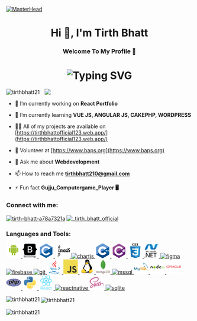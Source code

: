 [![MasterHead](https://camo.githubusercontent.com/1f034ebfc52e5fdcc097e7b3c6c9100e1fd606f5a99af8ea35f1d3a936bbfdfa/687474703a2f2f7777772e7072616d756b686469676974616c2e636f6d2f77702d636f6e74656e742f75706c6f6164732f323031382f30372f4e65772d504e432d416e696d617465642d42616e6e6572732e676966)](https://tirthbhattofficial123.web.app/)
<h1 align="center">Hi 👋, I'm Tirth Bhatt</h1>
<h3 align="center">Welcome To My Profile 🙏</br></h3>
<h1 align="center"><img src="https://readme-typing-svg.demolab.com?font=Fira+Code&weight=500&size=21&pause=1000&color=060043&background=FFFFFF&center=true&vCenter=true&width=435&lines=+Hardwork+%2B+Prayer+%3D+%22Success%22+%E2%9C%A8;Passionate+Programmer+%F0%9F%91%A8%E2%80%8D%F0%9F%92%BB;REACTJS+%7C+PHP+%7C+MYSQL+%7C+ASP.NET++%E2%80%BC;Active+Learner+%E2%9D%A4%EF%B8%8F;%F0%9F%92%AC+always+learning+new+things+;Gujarati+Boy+%F0%9F%A7%91%F0%9F%8F%BB" alt="Typing SVG" /></h1>
<img align="right" width="400" src="https://www.aagnia.com/wp-content/uploads/2021/12/39998-web-development.gif">

<p align="left"> <img src="https://komarev.com/ghpvc/?username=tirthbhatt21&label=Profile%20views&color=0e75b6&style=flat" alt="tirthbhatt21" /> </p>

- 🔭 I’m currently working on **React Portfolio**

- 🌱 I’m currently learning **VUE JS, ANGULAR JS, CAKEPHP, WORDPRESS**

- 👨‍💻 All of my projects are available on [https://tirthbhattofficial123.web.app/](https://tirthbhattofficial123.web.app/)

- 🙌 Volunteer at [https://www.baps.org](https://www.baps.org)

- 💬 Ask me about **Webdevelopment**

- 📫 How to reach me **tirthbhatt210@gmail.com**

- ⚡ Fun fact **Gujju_Computergame_Player 🖥️**

<h3 align="left">Connect with me:</h3>
<p align="left">
<a href="https://linkedin.com/in/tirth-bhatt-a78a7321a" target="blank"><img align="center" src="https://raw.githubusercontent.com/rahuldkjain/github-profile-readme-generator/master/src/images/icons/Social/linked-in-alt.svg" alt="tirth-bhatt-a78a7321a" height="30" width="40" /></a>
<a href="https://instagram.com/_tirth_bhatt_official" target="blank"><img align="center" src="https://raw.githubusercontent.com/rahuldkjain/github-profile-readme-generator/master/src/images/icons/Social/instagram.svg" alt="_tirth_bhatt_official" height="30" width="40" /></a>
</p>

<h3 align="left">Languages and Tools:</h3>
<p align="left"> <a href="https://developer.android.com" target="_blank" rel="noreferrer"> <img src="https://raw.githubusercontent.com/devicons/devicon/master/icons/android/android-original-wordmark.svg" alt="android" width="40" height="40"/> </a> <a href="https://getbootstrap.com" target="_blank" rel="noreferrer"> <img src="https://raw.githubusercontent.com/devicons/devicon/master/icons/bootstrap/bootstrap-plain-wordmark.svg" alt="bootstrap" width="40" height="40"/> </a> <a href="https://www.cprogramming.com/" target="_blank" rel="noreferrer"> <img src="https://raw.githubusercontent.com/devicons/devicon/master/icons/c/c-original.svg" alt="c" width="40" height="40"/> </a> <a href="https://canvasjs.com" target="_blank" rel="noreferrer"> <img src="https://raw.githubusercontent.com/Hardik0307/Hardik0307/master/assets/canvasjs-charts.svg" alt="canvasjs" width="40" height="40"/> </a> <a href="https://www.chartjs.org" target="_blank" rel="noreferrer"> <img src="https://www.chartjs.org/media/logo-title.svg" alt="chartjs" width="40" height="40"/> </a> <a href="https://www.w3schools.com/cpp/" target="_blank" rel="noreferrer"> <img src="https://raw.githubusercontent.com/devicons/devicon/master/icons/cplusplus/cplusplus-original.svg" alt="cplusplus" width="40" height="40"/> </a> <a href="https://www.w3schools.com/cs/" target="_blank" rel="noreferrer"> <img src="https://raw.githubusercontent.com/devicons/devicon/master/icons/csharp/csharp-original.svg" alt="csharp" width="40" height="40"/> </a> <a href="https://www.w3schools.com/css/" target="_blank" rel="noreferrer"> <img src="https://raw.githubusercontent.com/devicons/devicon/master/icons/css3/css3-original-wordmark.svg" alt="css3" width="40" height="40"/> </a> <a href="https://dotnet.microsoft.com/" target="_blank" rel="noreferrer"> <img src="https://raw.githubusercontent.com/devicons/devicon/master/icons/dot-net/dot-net-original-wordmark.svg" alt="dotnet" width="40" height="40"/> </a> <a href="https://www.figma.com/" target="_blank" rel="noreferrer"> <img src="https://www.vectorlogo.zone/logos/figma/figma-icon.svg" alt="figma" width="40" height="40"/> </a> <a href="https://firebase.google.com/" target="_blank" rel="noreferrer"> <img src="https://www.vectorlogo.zone/logos/firebase/firebase-icon.svg" alt="firebase" width="40" height="40"/> </a> <a href="https://git-scm.com/" target="_blank" rel="noreferrer"> <img src="https://www.vectorlogo.zone/logos/git-scm/git-scm-icon.svg" alt="git" width="40" height="40"/> </a> <a href="https://www.java.com" target="_blank" rel="noreferrer"> <img src="https://raw.githubusercontent.com/devicons/devicon/master/icons/java/java-original.svg" alt="java" width="40" height="40"/> </a> <a href="https://developer.mozilla.org/en-US/docs/Web/JavaScript" target="_blank" rel="noreferrer"> <img src="https://raw.githubusercontent.com/devicons/devicon/master/icons/javascript/javascript-original.svg" alt="javascript" width="40" height="40"/> </a> <a href="https://www.linux.org/" target="_blank" rel="noreferrer"> <img src="https://raw.githubusercontent.com/devicons/devicon/master/icons/linux/linux-original.svg" alt="linux" width="40" height="40"/> </a> <a href="https://www.mongodb.com/" target="_blank" rel="noreferrer"> <img src="https://raw.githubusercontent.com/devicons/devicon/master/icons/mongodb/mongodb-original-wordmark.svg" alt="mongodb" width="40" height="40"/> </a> <a href="https://www.microsoft.com/en-us/sql-server" target="_blank" rel="noreferrer"> <img src="https://www.svgrepo.com/show/303229/microsoft-sql-server-logo.svg" alt="mssql" width="40" height="40"/> </a> <a href="https://www.mysql.com/" target="_blank" rel="noreferrer"> <img src="https://raw.githubusercontent.com/devicons/devicon/master/icons/mysql/mysql-original-wordmark.svg" alt="mysql" width="40" height="40"/> </a> <a href="https://nodejs.org" target="_blank" rel="noreferrer"> <img src="https://raw.githubusercontent.com/devicons/devicon/master/icons/nodejs/nodejs-original-wordmark.svg" alt="nodejs" width="40" height="40"/> </a> <a href="https://www.oracle.com/" target="_blank" rel="noreferrer"> <img src="https://raw.githubusercontent.com/devicons/devicon/master/icons/oracle/oracle-original.svg" alt="oracle" width="40" height="40"/> </a> <a href="https://www.php.net" target="_blank" rel="noreferrer"> <img src="https://raw.githubusercontent.com/devicons/devicon/master/icons/php/php-original.svg" alt="php" width="40" height="40"/> </a> <a href="https://www.python.org" target="_blank" rel="noreferrer"> <img src="https://raw.githubusercontent.com/devicons/devicon/master/icons/python/python-original.svg" alt="python" width="40" height="40"/> </a> <a href="https://reactjs.org/" target="_blank" rel="noreferrer"> <img src="https://raw.githubusercontent.com/devicons/devicon/master/icons/react/react-original-wordmark.svg" alt="react" width="40" height="40"/> </a> <a href="https://reactnative.dev/" target="_blank" rel="noreferrer"> <img src="https://reactnative.dev/img/header_logo.svg" alt="reactnative" width="40" height="40"/> </a> <a href="https://sass-lang.com" target="_blank" rel="noreferrer"> <img src="https://raw.githubusercontent.com/devicons/devicon/master/icons/sass/sass-original.svg" alt="sass" width="40" height="40"/> </a> <a href="https://www.sqlite.org/" target="_blank" rel="noreferrer"> <img src="https://www.vectorlogo.zone/logos/sqlite/sqlite-icon.svg" alt="sqlite" width="40" height="40"/> </a> </p>

<p><img align="left" src="https://github-readme-stats.vercel.app/api/top-langs?username=tirthbhatt21&show_icons=true&locale=en&layout=compact" alt="tirthbhatt21" /></p>

<p>&nbsp;<img align="center" src="https://github-readme-stats.vercel.app/api?username=tirthbhatt21&show_icons=true&locale=en" alt="tirthbhatt21" /></p>

<p><img align="center" src="https://github-readme-streak-stats.herokuapp.com/?user=tirthbhatt21&" alt="tirthbhatt21" /></p>
